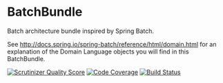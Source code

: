 BatchBundle
===========

Batch architecture bundle inspired by Spring Batch.

See http://docs.spring.io/spring-batch/reference/html/domain.html for an explanation of the Domain Language objects you will find in this BatchBundle.

[![Scrutinizer Quality Score](https://scrutinizer-ci.com/g/akeneo/BatchBundle/badges/quality-score.png?s=c191e29ba7ff6838205b395eeae3f2d9a027b8d7)](https://scrutinizer-ci.com/g/akeneo/BatchBundle/)
[![Code Coverage](https://scrutinizer-ci.com/g/akeneo/BatchBundle/badges/coverage.png?s=6011e77b1d402f3deadf3334408bea971dcefbb1)](https://scrutinizer-ci.com/g/akeneo/BatchBundle/)
[![Build Status](https://travis-ci.org/akeneo/BatchBundle.png?branch=master)](https://travis-ci.org/akeneo/BatchBundle)
